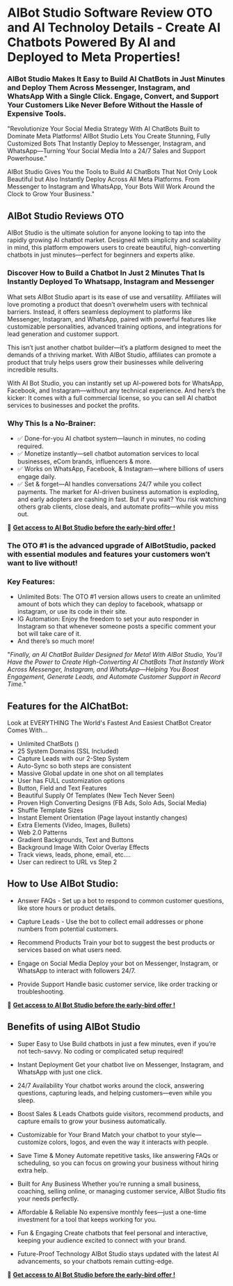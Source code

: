 # AIBot Studio Software Review OTO and AI Technoloy Details - Create AI Chatbots Powered By AI and Deployed to Meta Properties!
### AIBot Studio Makes It Easy to Build AI ChatBots in Just Minutes and Deploy Them Across Messenger, Instagram, and WhatsApp With a Single Click. Engage, Convert, and Support Your Customers Like Never Before Without the Hassle of Expensive Tools.

"Revolutionize Your Social Media Strategy With AI ChatBots Built to Dominate Meta Platforms! AIBot Studio Lets You Create Stunning, Fully Customized Bots That Instantly Deploy to Messenger, Instagram, and WhatsApp—Turning Your Social Media Into a 24/7 Sales and Support Powerhouse."

AIBot Studio Gives You the Tools to Build AI ChatBots That Not Only Look Beautiful but Also Instantly Deploy Across All Meta Platforms. From Messenger to Instagram and WhatsApp, Your Bots Will Work Around the Clock to Grow Your Business."

## AIBot Studio Reviews OTO

AIBot Studio is the ultimate solution for anyone looking to tap into the rapidly growing AI chatbot market. Designed with simplicity and scalability in mind, this platform empowers users to create beautiful, high-converting chatbots in just minutes—perfect for beginners and experts alike.

### Discover How to Build a Chatbot In Just 2 Minutes That Is Instantly Deployed To Whatsapp, Instagram and Messenger

What sets AIBot Studio apart is its ease of use and versatility. Affiliates will love promoting a product that doesn’t overwhelm users with technical barriers. Instead, it offers seamless deployment to platforms like Messenger, Instagram, and WhatsApp, paired with powerful features like customizable personalities, advanced training options, and integrations for lead generation and customer support.

This isn’t just another chatbot builder—it’s a platform designed to meet the demands of a thriving market. With AIBot Studio, affiliates can promote a product that truly helps users grow their businesses while delivering incredible results. 

With AI Bot Studio, you can instantly set up AI-powered bots for WhatsApp, Facebook, and Instagram—without any technical experience.
And here’s the kicker: It comes with a full commercial license, so you can sell AI chatbot services to businesses and pocket the profits.

### Why This Is a No-Brainer:
- ✅ Done-for-you AI chatbot system—launch in minutes, no coding required.
- ✅ Monetize instantly—sell chatbot automation services to local businesses, eCom brands, influencers & more.
- ✅ Works on WhatsApp, Facebook, & Instagram—where billions of users engage daily.
- ✅ Set & forget—AI handles conversations 24/7 while you collect payments.
The market for AI-driven business automation is exploding, and early adopters are cashing in fast.
But if you wait? You risk watching others grab clients, close deals, and automate profits—while you miss out.

🔗 [**Get access to AI Bot Studio before the early-bird offer !**](https://jvz3.com/c/25336/414692/)



### The OTO #1 is the advanced upgrade of AIBotStudio, packed with essential modules and features your customers won’t want to live without!

### Key Features:
- Unlimited Bots: The OTO #1 version allows users to create an unlimited amount of bots which they can deploy to facebook, whatsapp or instagram, or use its code in their site.
- IG Automation: Enjoy the freedom to set your auto responder in Instagram so that whenever someone posts a specific comment your bot will take care of it.
- And there’s so much more!

"_Finally, an AI ChatBot Builder Designed for Meta! With AIBot Studio, You’ll Have the Power to Create High-Converting AI ChatBots That Instantly Work Across Messenger, Instagram, and WhatsApp—Helping You Boost Engagement, Generate Leads, and Automate Customer Support in Record Time._"


## Features for the AIChatBot:
Look at EVERYTHING The World's Fastest And Easiest ChatBot Creator Comes With…

- Unlimited ChatBots ()
- 25 System Domains (SSL Included)
- Capture Leads with our 2-Step System
- Auto-Sync so both steps are consistent
- Massive Global update in one shot on all templates
- User has FULL customization options
- Button, Field and Text Features
- Beautiful Supply Of Templates (New Tech Never Seen)
- Proven High Converting Designs (FB Ads, Solo Ads, Social Media)
- Shuffle Template Sizes
- Instant Element Orientation (Page layout instantly changes)
- Extra Elements (Video, Images, Bullets)
- Web 2.0 Patterns
- Gradient Backgrounds, Text and Buttons
- Background Image With Color Overlay Effects
- Track views, leads, phone, email, etc....
- User can redirect to URL vs Step 2

## How to Use AIBot Studio:

- Answer FAQs -  Set up a bot to respond to common customer questions, like store hours or product details.

- Capture Leads - Use the bot to collect email addresses or phone numbers from potential customers.

- Recommend Products
Train your bot to suggest the best products or services based on what users need.

- Engage on Social Media
Deploy your bot on Messenger, Instagram, or WhatsApp to interact with followers 24/7.

- Provide Support 
Handle basic customer service, like order tracking or troubleshooting.

🔗 [**Get access to AI Bot Studio before the early-bird offer !**](https://jvz3.com/c/25336/414692/)

## Benefits of using AIBot Studio

* Super Easy to Use
Build chatbots in just a few minutes, even if you’re not tech-savvy. No coding or complicated setup required!

* Instant Deployment
Get your chatbot live on Messenger, Instagram, and WhatsApp with just one click.

* 24/7 Availability
Your chatbot works around the clock, answering questions, capturing leads, and helping customers—even while you sleep.

* Boost Sales & Leads
Chatbots guide visitors, recommend products, and capture emails to grow your business automatically.

* Customizable for Your Brand
Match your chatbot to your style—customize colors, logos, and even the way it interacts with people.

* Save Time & Money
Automate repetitive tasks, like answering FAQs or scheduling, so you can focus on growing your business without hiring extra help.

* Built for Any Business
Whether you’re running a small business, coaching, selling online, or managing customer service, AIBot Studio fits your needs perfectly.

* Affordable & Reliable
No expensive monthly fees—just a one-time investment for a tool that keeps working for you.

* Fun & Engaging
Create chatbots that feel personal and interactive, keeping your audience excited to connect with your brand.

* Future-Proof Technology
AIBot Studio stays updated with the latest AI advancements, so your chatbots remain cutting-edge.

🔗 [**Get access to AI Bot Studio before the early-bird offer !**](https://jvz3.com/c/25336/414692/)

